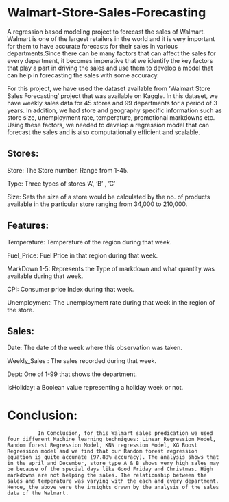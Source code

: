 # Walmart-Store-Sales-Forecasting
A regression based modeling project to forecast the sales of Walmart.
Walmart is one of the largest retailers in the world and it is very important for them to have accurate forecasts for their sales in various departments.Since there can be many factors that can affect the sales for every department, it becomes imperative that we identify the key factors that play a part in driving the sales and use them to develop a model that can help in forecasting the sales with some accuracy.

For this project, we have used the dataset available from ‘Walmart Store Sales Forecasting’ project that was available on Kaggle. In this dataset, we have weekly sales data for 45 stores and 99 departments for a period of 3 years. In addition, we had store and geography specific information such as store size, unemployment rate, temperature, promotional markdowns etc. Using these factors, we needed to develop a regression model that can forecast the sales and is also computationally efficient and scalable.

## Stores:

Store: The Store number. Range from 1-45.

Type: Three types of stores ‘A’, ‘B’ , ’C’

Size: Sets the size of a store would be calculated by the no. of products available in the particular store ranging from 34,000 to 210,000.

## Features:

Temperature: Temperature of the region during that week.

Fuel_Price: Fuel Price in that region during that week.

MarkDown 1-5: Represents the Type of markdown and what quantity was available during that week.

CPI: Consumer price Index during that week.

Unemployment: The unemployment rate during that week in the region of the store.

## Sales: 

Date: The date of the week where this observation was taken.

Weekly_Sales : The sales recorded during that week.

Dept: One of 1-99 that shows the department.

IsHoliday: a Boolean value representing a holiday week or not.

# Conclusion:

              In Conclusion, for this Walmart sales predication we used four different Machine learning techniques: Linear Regression Model, Random forest Regression Model, KNN regression Model, XG Boost Regression model and we find that our Random forest regression equation is quite accurate (97.88% accuracy). The analysis shows that in the april and December, store type A & B shows very high sales may be because of the special days like Good Friday and Christmas. High markdowns are not helping the sales. The relationship between the sales and temperature was varying with the each and every department. Hence, the above were the insights drawn by the analysis of the sales data of the Walmart.



